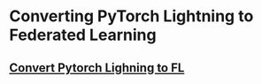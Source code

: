# Converting PyTorch Lightning to Federated Learning

## [Convert Pytorch Lighning to FL](https://developer.download.nvidia.com/assets/Clara/flare/tutorials/Chapter2/part1-chapter2-02.3-convert_pytorch_lightning.mp4)